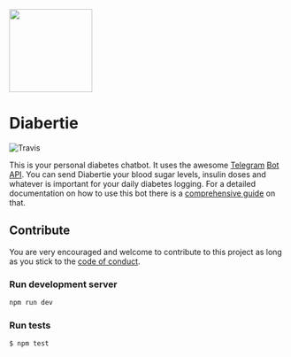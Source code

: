 <img src="bertie.png" width="150px" />

# Diabertie
![Travis](https://travis-ci.org/sebashwa/diabertie.svg)

This is your personal diabetes chatbot.
It uses the awesome [Telegram](https://telegram.org) [Bot API](https://core.telegram.org/bots).
You can send Diabertie your blood sugar levels, insulin doses and whatever is important for your daily diabetes logging.
For a detailed documentation on how to use this bot there is a [comprehensive guide](https://sebashwa.github.io/diabertie/) on that.

## Contribute

You are very encouraged and welcome to contribute to this project as long as you stick to the [code of conduct](CODE_OF_CONDUCT.md).

### Run development server

```bash
npm run dev
```

### Run tests

```bash
$ npm test
```
